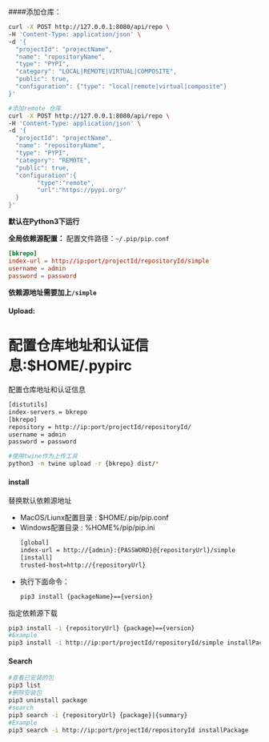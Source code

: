 
####添加仓库：
```bash
curl -X POST http://127.0.0.1:8080/api/repo \
-H 'Content-Type: application/json' \
-d '{
  "projectId": "projectName",
  "name": "repositoryName",
  "type": "PYPI",
  "category": "LOCAL|REMOTE|VIRTUAL|COMPOSITE",
  "public": true,
  "configuration": {"type": "local|remote|virtual|composite"}
}'

#添加remote 仓库
curl -X POST http://127.0.0.1:8080/api/repo \
-H 'Content-Type: application/json' \
-d '{
  "projectId": "projectName",
  "name": "repositoryName",
  "type": "PYPI",
  "category": "REMOTE",
  "public": true,
  "configuration":{
        "type":"remote",
        "url":"https://pypi.org/"  
  }
}'
```

<b>默认在Python3下运行  </b>

**全局依赖源配置：**
配置文件路径：`~/.pip/pip.conf`
```conf
[bkrepo]
index-url = http://ip:port/projectId/repositoryId/simple
username = admin
password = password
```


**依赖源地址需要加上`/simple`**



#### Upload:
配置仓库地址和认证信息:$HOME/.pypirc
=======
配置仓库地址和认证信息
```txt
[distutils]
index-servers = bkrepo
[bkrepo]
repository = http://ip:port/projectId/repositoryId/
username = admin
password = password
```

```bash
#使用twine作为上传工具
python3 -m twine upload -r {bkrepo} dist/*
```

#### install

替换默认依赖源地址

- MacOS/Liunx配置目录 :  $HOME/.pip/pip.conf
- Windows配置目录 :  %HOME%/pip/pip.ini
  ```txt
  [global]
  index-url = http://{admin}:{PASSWORD}@{repositoryUrl}/simple
  [install]
  trusted-host=http://{repositoryUrl}
  ```
- 执行下面命令：
  ```bash
  pip3 install {packageName}=={version}
  ```
  
指定依赖源下载
```bash
pip3 install -i {repositoryUrl} {package}=={version}
#Example
pip3 install -i http://ip:port/projectId/repositoryId/simple installPackage==0.0.1
```

#### Search

```bash
#查看已安装的包
pip3 list
#删除安装包
pip3 uninstall package
#search
pip3 search -i {repositoryUrl} {package}|{summary}
#Example
pip3 search -i http://ip:port/projectId/repositoryId installPackage
```



